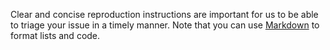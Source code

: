 Clear and concise reproduction instructions are important for us to be
able to triage your issue in a timely manner. Note that you can use
[Markdown](https://guides.github.com/features/mastering-markdown/) to format lists and code.
